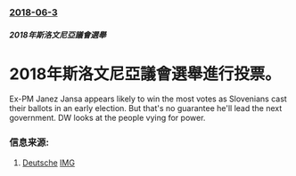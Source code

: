 ### [2018-06-3](/news/2018/06/3/index.md)

##### 2018年斯洛文尼亞議會選舉
# 2018年斯洛文尼亞議會選舉進行投票。 

Ex-PM Janez Jansa appears likely to win the most votes as Slovenians cast their ballots in an early election. But that's no guarantee he'll lead the next government. DW looks at the people vying for power.


### 信息来源:

1. [Deutsche](http://www.dw.com/en/orban-ally-janez-jansa-expected-to-top-slovenias-election/a-44055791) [IMG](https://www.dw.com/image/44055883_304.jpg)
